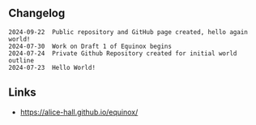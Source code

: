 ## Changelog

```
2024-09-22	Public repository and GitHub page created, hello again world!
2024-07-30	Work on Draft 1 of Equinox begins
2024-07-24	Private Github Repository created for initial world outline
2024-07-23	Hello World!
```

## Links

* https://alice-hall.github.io/equinox/

